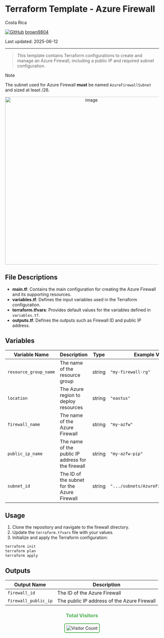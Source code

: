 # Terraform Template - Azure Firewall

Costa Rica

[![GitHub](https://img.shields.io/badge/--181717?logo=github&logoColor=ffffff)](https://github.com/)
[brown9804](https://github.com/brown9804)

Last updated: 2025-06-12

----------

> This template contains Terraform configurations to create and manage an Azure Firewall, including a public IP and required subnet configuration.

> [!NOTE]
> The subnet used for Azure Firewall **must** be named `AzureFirewallSubnet` and sized at least /26.

<p align="center">
    <img width="550" alt="image" src="">
</p>

## File Descriptions

- **main.tf**: Contains the main configuration for creating the Azure Firewall and its supporting resources.
- **variables.tf**: Defines the input variables used in the Terraform configuration.
- **terraform.tfvars**: Provides default values for the variables defined in `variables.tf`.
- **outputs.tf**: Defines the outputs such as Firewall ID and public IP address.

## Variables

| Variable Name         | Description                                      | Type   | Example Value                |
|---------------------- |--------------------------------------------------|--------|-----------------------------|
| `resource_group_name` | The name of the resource group                   | string | `"my-firewall-rg"`          |
| `location`            | The Azure region to deploy resources             | string | `"eastus"`                  |
| `firewall_name`       | The name of the Azure Firewall                   | string | `"my-azfw"`                 |
| `public_ip_name`      | The name of the public IP address for the firewall | string | `"my-azfw-pip"`           |
| `subnet_id`           | The ID of the subnet for the Azure Firewall      | string | `".../subnets/AzureFirewallSubnet"` |

## Usage

1. Clone the repository and navigate to the firewall directory.
2. Update the `terraform.tfvars` file with your values.
3. Initialize and apply the Terraform configuration:

```bash
terraform init
terraform plan
terraform apply
```

## Outputs

| Output Name         | Description                                 |
|---------------------|---------------------------------------------|
| `firewall_id`       | The ID of the Azure Firewall                |
| `firewall_public_ip`| The public IP address of the Azure Firewall |

<div align="center">
  <h3 style="color: #4CAF50;">Total Visitors</h3>
  <img src="https://profile-counter.glitch.me/brown9804/count.svg" alt="Visitor Count" style="border: 2px solid #4CAF50; border-radius: 5px; padding: 5px;"/>
</div>
